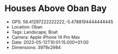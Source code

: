 # Houses Above Oban Bay

- GPS: 56.41297222222222,-5.4788194444444445
- Location: Oban
- Tags: Landscape, Boat
- Camera: Apple iPhone 14 Pro Max
- Date: 2023-05-12T10:01:15.000+01:00
- Dimensions: 3979x2984
